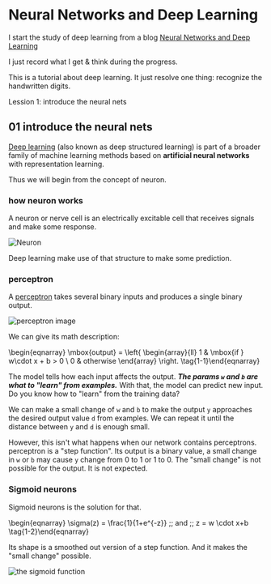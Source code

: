 <script id="MathJax-script" async src="https://cdn.jsdelivr.net/npm/mathjax@3/es5/tex-mml-chtml.js"></script>
# Neural Networks and Deep Learning

I start the study of deep learning from a blog
[Neural Networks and Deep Learning](http://neuralnetworksanddeeplearning.com/index.html)

I just record what I get & think during the progress.

This is a tutorial about deep learning. It just resolve one thing:
recognize the handwritten digits.

Lession 1: introduce the neural nets

## 01 introduce the neural nets

[Deep learning](https://en.wikipedia.org/wiki/Deep_learning)
(also known as deep structured learning) is part of a broader family of
machine learning methods based on **artificial neural networks**
with representation learning.

Thus we will begin from the concept of neuron.

### how neuron works

A neuron or nerve cell is an electrically excitable cell
that receives signals and make some response.

![Neuron](https://upload.wikimedia.org/wikipedia/commons/4/44/Neuron3.png)

Deep learning make use of that structure to make some prediction.

### perceptron

A [perceptron](https://en.wikipedia.org/wiki/Perceptron)
takes several binary inputs and produces a single binary output.

![perceptron image](http://neuralnetworksanddeeplearning.com/images/tikz0.png)

We can give its math description:

\begin{eqnarray}
  \mbox{output} = \left\{
    \begin{array}{ll}
      1 & \mbox{if } w\cdot x + b > 0 \\
      0 & otherwise
    \end{array}
  \right.
\tag{1-1}\end{eqnarray}

The model tells how each input affects the output.
***The params `w` and `b` are what to "learn" from examples.***
With that, the model can predict new input.
Do you know how to "learn" from the training data?

We can make a small change of `w` and `b` to make the
output `y` approaches the desired output value `d` from examples.
We can repeat it until the distance between `y` and `d` is enough small.

However, this isn't what happens when our network contains perceptrons.
perceptron is a "step function". Its output is a binary value,
a small change in `w` or `b` may cause `y` change from 0 to 1 or 1 to 0.
The "small change" is not possible for the output. It is not expected.

### Sigmoid neurons

Sigmoid neurons is the solution for that.

\begin{eqnarray}
  \sigma(z) = \frac{1}{1+e^{-z}} \;\; and \;\; z = w \cdot x+b
\tag{1-2}\end{eqnarray}

Its shape is a smoothed out version of a step function. And it makes the "small change" possible.

![the sigmoid function](https://upload.wikimedia.org/wikipedia/commons/thumb/8/88/Logistic-curve.svg/480px-Logistic-curve.svg.png)
